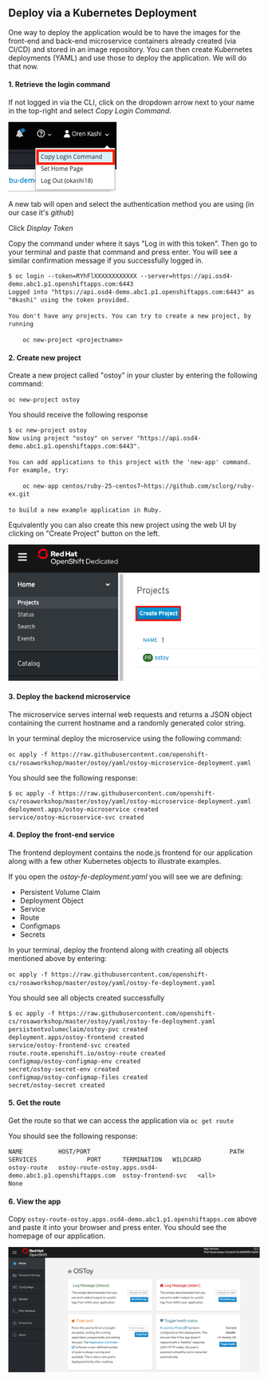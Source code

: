 ## Deploy via a Kubernetes Deployment
One way to deploy the application would be to have the images for the front-end and back-end microservice containers already created (via CI/CD) and stored in an image repository.  You can then create Kubernetes deployments (YAML) and use those to deploy the application.  We will do that now.

#### 1. Retrieve the login command
If not logged in via the CLI, click on the dropdown arrow next to your name in the top-right and select *Copy Login Command*.

![CLI Login](images/4-cli-login.png)

A new tab will open and select the authentication method you are using (in our case it's *github*)

Click *Display Token*

Copy the command under where it says "Log in with this token". Then go to your terminal and paste that command and press enter.  You will see a similar confirmation message if you successfully logged in.

```shell
$ oc login --token=RYhFlXXXXXXXXXXXX --server=https://api.osd4-demo.abc1.p1.openshiftapps.com:6443
Logged into "https://api.osd4-demo.abc1.p1.openshiftapps.com:6443" as "0kashi" using the token provided.

You don't have any projects. You can try to create a new project, by running

    oc new-project <projectname>

```

#### 2. Create new project
Create a new project called "ostoy" in your cluster by entering the following command:

`oc new-project ostoy`

You should receive the following response

```shell
$ oc new-project ostoy
Now using project "ostoy" on server "https://api.osd4-demo.abc1.p1.openshiftapps.com:6443".

You can add applications to this project with the 'new-app' command. For example, try:

    oc new-app centos/ruby-25-centos7~https://github.com/sclorg/ruby-ex.git

to build a new example application in Ruby.
```

Equivalently you can also create this new project using the web UI by clicking on "Create Project" button on the left.

![UI Create Project](images/4-createnewproj.png)

<!---
#### 3. Download the YAML configuration
Download the Kubernetes deployment object yamls from the following locations to your local machine, in a directory of your choosing (just remember where you placed them for the next step).

[ostoy-fe-deployment.yaml](https://raw.githubusercontent.com/openshift-cs/rosaworkshop/master/ostoy/yaml/ostoy-fe-deployment.yaml)

[ostoy-microservice-deployment.yaml](https://raw.githubusercontent.com/openshift-cs/rosaworkshop/master/ostoy/yaml/ostoy-microservice-deployment.yaml)

Feel free to open them up and take a look at what we will be deploying. For simplicity of this lab we have placed all the Kubernetes objects for the front-end in an "all-in-one" yaml file.  Though in reality there are benefits (ease of maintenance and less risk) to separating these out into individual yaml files.
-->

#### 3. Deploy the backend microservice
The microservice serves internal web requests and returns a JSON object containing the current hostname and a randomly generated color string.

In your terminal deploy the microservice using the following command:

`oc apply -f https://raw.githubusercontent.com/openshift-cs/rosaworkshop/master/ostoy/yaml/ostoy-microservice-deployment.yaml`

You should see the following response:
```shell
$ oc apply -f https://raw.githubusercontent.com/openshift-cs/rosaworkshop/master/ostoy/yaml/ostoy-microservice-deployment.yaml
deployment.apps/ostoy-microservice created
service/ostoy-microservice-svc created
```

#### 4. Deploy the front-end service
The frontend deployment contains the node.js frontend for our application along with a few other Kubernetes objects to illustrate examples.

 If you open the *ostoy-fe-deployment.yaml* you will see we are defining:

- Persistent Volume Claim
- Deployment Object
- Service
- Route
- Configmaps
- Secrets

In your terminal, deploy the frontend along with creating all objects mentioned above by entering:

`oc apply -f https://raw.githubusercontent.com/openshift-cs/rosaworkshop/master/ostoy/yaml/ostoy-fe-deployment.yaml`

You should see all objects created successfully

```shell
$ oc apply -f https://raw.githubusercontent.com/openshift-cs/rosaworkshop/master/ostoy/yaml/ostoy-fe-deployment.yaml
persistentvolumeclaim/ostoy-pvc created
deployment.apps/ostoy-frontend created
service/ostoy-frontend-svc created
route.route.openshift.io/ostoy-route created
configmap/ostoy-configmap-env created
secret/ostoy-secret-env created
configmap/ostoy-configmap-files created
secret/ostoy-secret created
```

#### 5. Get the route
Get the route so that we can access the application via `oc get route`

You should see the following response:

```shell
NAME          HOST/PORT                                       PATH      SERVICES              PORT      TERMINATION   WILDCARD
ostoy-route   ostoy-route-ostoy.apps.osd4-demo.abc1.p1.openshiftapps.com  ostoy-frontend-svc   <all>             None
```

#### 6. View the app
Copy `ostoy-route-ostoy.apps.osd4-demo.abc1.p1.openshiftapps.com` above and paste it into your browser and press enter.  You should see the homepage of our application.

![Home Page](images/4-ostoy-homepage.png)
